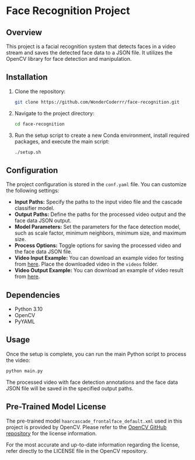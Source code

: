 # Face Recognition Project

## Overview

This project is a facial recognition system that detects faces in a video stream and saves the detected face data to a JSON file. It utilizes the OpenCV library for face detection and manipulation.

## Installation

1. Clone the repository:

   ```bash
   git clone https://github.com/WonderCoderrr/face-recognition.git
   ```

2. Navigate to the project directory:

   ```bash
   cd face-recognition
   ```

3. Run the setup script to create a new Conda environment, install required packages, and execute the main script:

   ```bash
   ./setup.sh
   ```

## Configuration

The project configuration is stored in the `conf.yaml` file. You can customize the following settings:

- **Input Paths:** Specify the paths to the input video file and the cascade classifier model.
- **Output Paths:** Define the paths for the processed video output and the face data JSON output.
- **Model Parameters:** Set the parameters for the face detection model, such as scale factor, minimum neighbors, minimum size, and maximum size.
- **Process Options:** Toggle options for saving the processed video and the face data JSON file.
- **Video Input Example:** You can download an example video for testing from [here](https://drive.google.com/file/d/1aHuw1rwIvBxyMieKHXsxKdbbWKBioqiU/view). Place the downloaded video in the `videos` folder.
- **Video Output Example:** You can download an example of video result from [here](https://drive.google.com/file/d/15L90lZd4uUIQdHt1Zx9eu8fGzS04KZrz/view?usp=sharing). 

## Dependencies

- Python 3.10
- OpenCV
- PyYAML

## Usage

Once the setup is complete, you can run the main Python script to process the video:

```bash
python main.py
```

The processed video with face detection annotations and the face data JSON file will be saved in the specified output paths.


## Pre-Trained Model License

The pre-trained model `haarcascade_frontalface_default.xml` used in this project is provided by OpenCV. Please refer to the [OpenCV GitHub repository](https://github.com/opencv/opencv/blob/master/data/haarcascades/haarcascade_frontalface_default.xml) for the license information.

For the most accurate and up-to-date information regarding the license, refer directly to the LICENSE file in the OpenCV repository.
